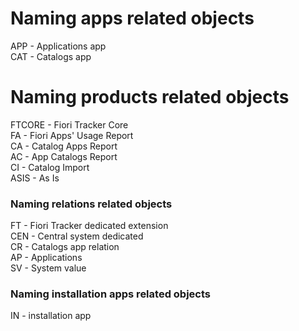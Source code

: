 # Naming apps related objects
APP - Applications app <br>
CAT - Catalogs app<br>


# Naming products related objects
FTCORE - Fiori Tracker Core <br>
FA - Fiori Apps' Usage Report<br>
CA - Catalog Apps Report<br>
AC - App Catalogs Report<br>
CI - Catalog Import<br>
ASIS - As Is<br>

### Naming relations related objects
FT - Fiori Tracker dedicated extension<br>
CEN - Central system dedicated<br>
CR - Catalogs app relation<br>
AP - Applications<br>
SV - System value<br>

### Naming installation apps related objects
IN - installation app<br>
